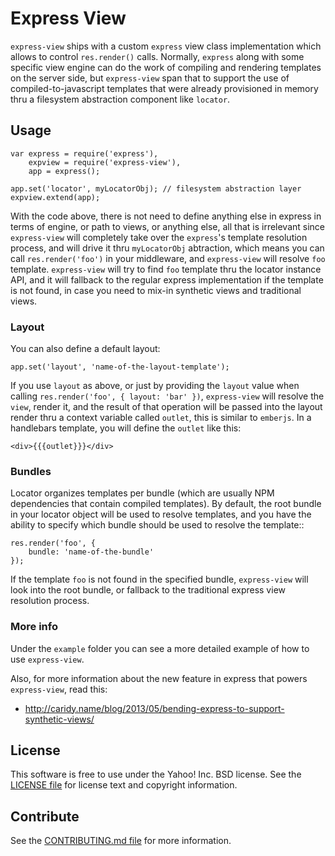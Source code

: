 Express View
============

`express-view` ships with a custom `express` view class implementation which allows to control `res.render()` calls. Normally, `express` along with some specific view engine can do the work of compiling and rendering templates on the server side, but `express-view` span that to support the use of compiled-to-javascript templates that were already provisioned in memory thru a filesystem abstraction component like `locator`.

Usage
-----

```
var express = require('express'),
    expview = require('express-view'),
    app = express();

app.set('locator', myLocatorObj); // filesystem abstraction layer
expview.extend(app);
```

With the code above, there is not need to define anything else in express in terms of engine, or path to views, or anything else, all that is irrelevant since `express-view` will completely take over the `express`'s template resolution process, and will drive it thru `myLocatorObj` abtraction, which means you can call `res.render('foo')` in your middleware, and `express-view` will resolve `foo` template. `express-view` will try to find `foo` template thru the locator instance API, and it will fallback to the regular express implementation if the template is not found, in case you need to mix-in synthetic views and traditional views.

### Layout

You can also define a default layout:

```
app.set('layout', 'name-of-the-layout-template');
```

If you use `layout` as above, or just by providing the `layout` value when calling `res.render('foo', { layout: 'bar' })`, `express-view` will resolve the `view`, render it, and the result of that operation will be passed into the layout render thru a context variable called `outlet`, this is similar to `emberjs`. In a handlebars template, you will define the `outlet` like this:

```
<div>{{{outlet}}}</div>
```

### Bundles

Locator organizes templates per bundle (which are usually NPM dependencies that contain compiled templates). By default, the root bundle in your locator object will be used to resolve templates, and you have the ability to specify which bundle should be used to resolve the template::

```
res.render('foo', {
    bundle: 'name-of-the-bundle'
});
```

If the template `foo` is not found in the specified bundle, `express-view` will look into the root bundle, or fallback to the traditional express view resolution process.

### More info

Under the `example` folder you can see a more detailed example of how to use `express-view`.

Also, for more information about the new feature in express that powers `express-view`, read this:

 * http://caridy.name/blog/2013/05/bending-express-to-support-synthetic-views/

License
-------

This software is free to use under the Yahoo! Inc. BSD license.
See the [LICENSE file][] for license text and copyright information.


[LICENSE file]: https://github.com/caridy/express-view/blob/master/LICENSE

Contribute
----------

See the [CONTRIBUTING.md file][] for more information.

[CONTRIBUTING.md file]: https://github.com/express-view/blob/master/CONTRIBUTING.md
